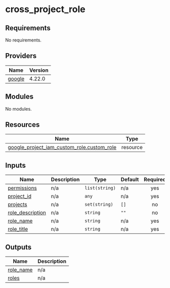 # cross_project_role

<!-- BEGINNING OF PRE-COMMIT-TERRAFORM DOCS HOOK -->
## Requirements

No requirements.

## Providers

| Name | Version |
|------|---------|
| <a name="provider_google"></a> [google](#provider\_google) | 4.22.0 |

## Modules

No modules.

## Resources

| Name | Type |
|------|------|
| [google_project_iam_custom_role.custom_role](https://registry.terraform.io/providers/hashicorp/google/latest/docs/resources/project_iam_custom_role) | resource |

## Inputs

| Name | Description | Type | Default | Required |
|------|-------------|------|---------|:--------:|
| <a name="input_permissions"></a> [permissions](#input\_permissions) | n/a | `list(string)` | n/a | yes |
| <a name="input_project_id"></a> [project\_id](#input\_project\_id) | n/a | `any` | n/a | yes |
| <a name="input_projects"></a> [projects](#input\_projects) | n/a | `set(string)` | `[]` | no |
| <a name="input_role_description"></a> [role\_description](#input\_role\_description) | n/a | `string` | `""` | no |
| <a name="input_role_name"></a> [role\_name](#input\_role\_name) | n/a | `string` | n/a | yes |
| <a name="input_role_title"></a> [role\_title](#input\_role\_title) | n/a | `string` | n/a | yes |

## Outputs

| Name | Description |
|------|-------------|
| <a name="output_role_name"></a> [role\_name](#output\_role\_name) | n/a |
| <a name="output_roles"></a> [roles](#output\_roles) | n/a |
<!-- END OF PRE-COMMIT-TERRAFORM DOCS HOOK -->
